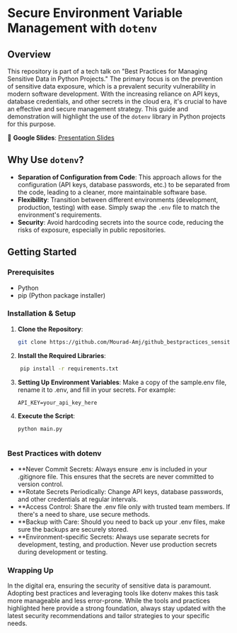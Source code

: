 # Secure Environment Variable Management with `dotenv`

## Overview

This repository is part of a tech talk on "Best Practices for Managing Sensitive Data in Python Projects." The primary focus is on the prevention of sensitive data exposure, which is a prevalent security vulnerability in modern software development. With the increasing reliance on API keys, database credentials, and other secrets in the cloud era, it's crucial to have an effective and secure management strategy. This guide and demonstration will highlight the use of the `dotenv` library in Python projects for this purpose.

🔗 **Google Slides**: [Presentation Slides](https://example.com/link-to-google-slides)

## Why Use `dotenv`?

- **Separation of Configuration from Code**: This approach allows for the configuration (API keys, database passwords, etc.) to be separated from the code, leading to a cleaner, more maintainable software base.
- **Flexibility**: Transition between different environments (development, production, testing) with ease. Simply swap the `.env` file to match the environment's requirements.
- **Security**: Avoid hardcoding secrets into the source code, reducing the risks of exposure, especially in public repositories.

## Getting Started

### Prerequisites

- Python
- pip (Python package installer)

### Installation & Setup

1. **Clone the Repository**:
   ```bash
   git clone https://github.com/Mourad-Amj/github_bestpractices_sensitivedata.git
   
2. **Install the Required Libraries**:
```bash
    pip install -r requirements.txt
```
3. **Setting Up Environment Variables**:
    Make a copy of the sample.env file, rename it to .env, and fill in your secrets. For example:
   ```plaintext
   API_KEY=your_api_key_here
   
4. **Execute the Script**:
   ```bash
   python main.py
  
### Best Practices with dotenv

  - **Never Commit Secrets: Always ensure .env is included in your .gitignore file. This ensures that the secrets are never committed to version control.
  - **Rotate Secrets Periodically: Change API keys, database passwords, and other credentials at regular intervals.
  - **Access Control: Share the .env file only with trusted team members. If there's a need to share, use secure methods.
  - **Backup with Care: Should you need to back up your .env files, make sure the backups are securely stored.
  - **Environment-specific Secrets: Always use separate secrets for development, testing, and production. Never use production secrets during development or testing.

### Wrapping Up

In the digital era, ensuring the security of sensitive data is paramount. Adopting best practices and leveraging tools like dotenv makes this task more manageable and less error-prone. While the tools and practices highlighted here provide a strong foundation, always stay updated with the latest security recommendations and tailor strategies to your specific needs.
